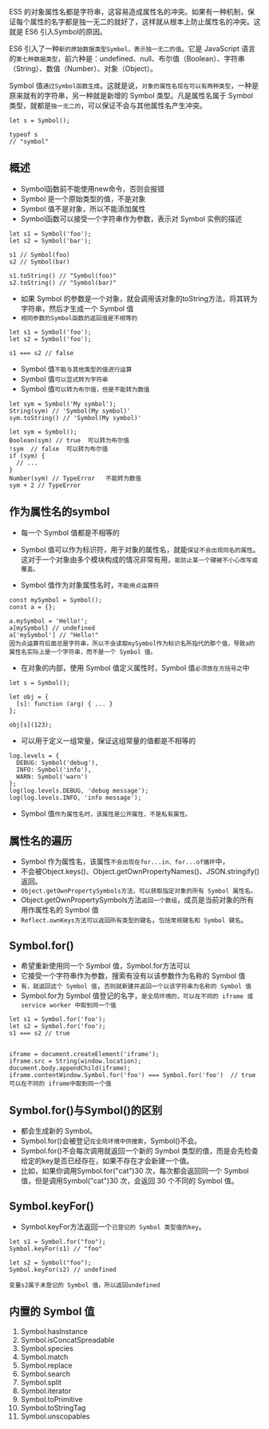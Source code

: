 ES5 的对象属性名都是字符串，这容易造成属性名的冲突。如果有一种机制，保证每个属性的名字都是独一无二的就好了，这样就从根本上防止属性名的冲突。这就是 ES6 引入Symbol的原因。

ES6 引入了一种`新的原始数据类型Symbol，表示独一无二的值`。它是 JavaScript 语言的`第七种数据类型`，前六种是：undefined、null、布尔值（Boolean）、字符串（String）、数值（Number）、对象（Object）。

Symbol 值`通过Symbol函数生成`。这就是说，`对象的属性名现在可以有两种类型`，一种是原来就有的字符串，另一种就是新增的 Symbol 类型。凡是属性名属于 Symbol 类型，就都是`独一无二的`，可以保证不会与其他属性名产生冲突。

```
let s = Symbol();

typeof s
// "symbol"
```
## 概述
- Symbol函数前不能使用new命令，否则会报错
- Symbol 是一个原始类型的值，不是对象
- Symbol 值不是对象，所以不能添加属性
- Symbol函数可以接受一个字符串作为参数，表示对 Symbol 实例的描述
```
let s1 = Symbol('foo');
let s2 = Symbol('bar');

s1 // Symbol(foo)
s2 // Symbol(bar)

s1.toString() // "Symbol(foo)"
s2.toString() // "Symbol(bar)"
```
- 如果 Symbol 的参数是一个对象，就会调用该对象的toString方法，将其转为字符串，然后才生成一个 Symbol 值
- `相同参数的Symbol函数的返回值是不相等的`
```
let s1 = Symbol('foo');
let s2 = Symbol('foo');

s1 === s2 // false

```
- Symbol 值`不能与其他类型的值进行运算`
- Symbol 值`可以显式转为字符串`
- Symbol 值`可以转为布尔值，但是不能转为数值`
```
let sym = Symbol('My symbol');
String(sym) // 'Symbol(My symbol)'
sym.toString() // 'Symbol(My symbol)'

let sym = Symbol();
Boolean(sym) // true  可以转为布尔值
!sym  // false  可以转为布尔值
if (sym) {
  // ...
}
Number(sym) // TypeError   不能转为数值
sym + 2 // TypeError
```
## 作为属性名的symbol
- 每一个 Symbol 值都是不相等的
- Symbol 值可以作为标识符，用于对象的属性名，就能`保证不会出现同名的属性`。这对于一个对象由多个模块构成的情况非常有用，`能防止某一个键被不小心改写或覆盖。`

- Symbol 值作为对象属性名时，`不能用点运算符`
```
const mySymbol = Symbol();
const a = {};

a.mySymbol = 'Hello!';
a[mySymbol] // undefined
a['mySymbol'] // "Hello!"
因为点运算符后面总是字符串，所以不会读取mySymbol作为标识名所指代的那个值，导致a的属性名实际上是一个字符串，而不是一个 Symbol 值。
```

- 在对象的内部，使用 Symbol 值定义属性时，Symbol 值`必须放在方括号之`中
```
let s = Symbol();

let obj = {
  [s]: function (arg) { ... }
};

obj[s](123);
```
- 可以用于定义一组常量，保证这组常量的值都是不相等的
```
log.levels = {
  DEBUG: Symbol('debug'),
  INFO: Symbol('info'),
  WARN: Symbol('warn')
};
log(log.levels.DEBUG, 'debug message');
log(log.levels.INFO, 'info message');
```
- Symbol 值`作为属性名时，该属性是公开属性，不是私有属性。`

## 属性名的遍历
- Symbol 作为属性名，该属性`不会出现在for...in、for...of循环`中，
- 不会被Object.keys()、Object.getOwnPropertyNames()、JSON.stringify()返回。
- `Object.getOwnPropertySymbols方法，可以获取指定对象的所有 Symbol 属性名。`
- Object.getOwnPropertySymbols方法`返回一个数组`，成员是当前对象的所有用作属性名的 Symbol 值
- `Reflect.ownKeys方法可以返回所有类型的键名`，`包括常规键名和 Symbol 键名`。

## Symbol.for()
- 希望重新使用同一个 Symbol 值，Symbol.for方法可以
- 它接受一个字符串作为参数，搜索有没有以该参数作为名称的 Symbol 值
- `有，就返回这个 Symbol 值`，`否则就新建并返回一个以该字符串为名称的 Symbol 值`
- Symbol.for为 Symbol 值登记的名字，`是全局环境的，可以在不同的 iframe 或 service worker 中取到同一个值`

```
let s1 = Symbol.for('foo');
let s2 = Symbol.for('foo');
s1 === s2 // true


iframe = document.createElement('iframe');
iframe.src = String(window.location);
document.body.appendChild(iframe);
iframe.contentWindow.Symbol.for('foo') === Symbol.for('foo')  // true    
可以在不同的 iframe中取到同一个值
```
## Symbol.for()与Symbol()的区别
- 都会生成新的 Symbol。
- Symbol.for()会被登记`在全局环境中供搜索`，Symbol()不会。
- Symbol.for()不会每次调用就返回一个新的 Symbol 类型的值，而是会先检查给定的key是否已经存在，如果不存在才会新建一个值。
- 比如，如果你调用Symbol.for("cat")30 次，每次都会返回同一个 Symbol 值，但是调用Symbol("cat")30 次，会返回 30 个不同的 Symbol 值。

## Symbol.keyFor()
- Symbol.keyFor方法返回一个`已登记的 Symbol 类型值的key`。
```
let s1 = Symbol.for("foo");
Symbol.keyFor(s1) // "foo"

let s2 = Symbol("foo");
Symbol.keyFor(s2) // undefined

变量s2属于未登记的 Symbol 值，所以返回undefined
```

## 内置的 Symbol 值
1. Symbol.hasInstance
2. Symbol.isConcatSpreadable
3. Symbol.species
4. Symbol.match
5. Symbol.replace
6. Symbol.search
7. Symbol.split
8. Symbol.iterator
9. Symbol.toPrimitive
10. Symbol.toStringTag
11. Symbol.unscopables
